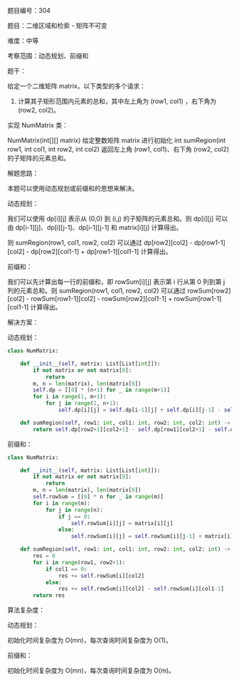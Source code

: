 题目编号：304

题目：二维区域和检索 - 矩阵不可变

难度：中等

考察范围：动态规划、前缀和

题干：

给定一个二维矩阵 matrix，以下类型的多个请求：

1. 计算其子矩形范围内元素的总和，其中左上角为 (row1, col1) ，右下角为 (row2, col2)。

实现 NumMatrix 类：

NumMatrix(int[][] matrix) 给定整数矩阵 matrix 进行初始化
int sumRegion(int row1, int col1, int row2, int col2) 返回左上角 (row1, col1)、右下角 (row2, col2) 的子矩阵的元素总和。

解题思路：

本题可以使用动态规划或前缀和的思想来解决。

动态规划：

我们可以使用 dp[i][j] 表示从 (0,0) 到 (i,j) 的子矩阵的元素总和。则 dp[i][j] 可以由 dp[i-1][j]、dp[i][j-1]、dp[i-1][j-1] 和 matrix[i][j] 计算得出。

则 sumRegion(row1, col1, row2, col2) 可以通过 dp[row2][col2] - dp[row1-1][col2] - dp[row2][col1-1] + dp[row1-1][col1-1] 计算得出。

前缀和：

我们可以先计算出每一行的前缀和，即 rowSum[i][j] 表示第 i 行从第 0 列到第 j 列的元素总和。则 sumRegion(row1, col1, row2, col2) 可以通过 rowSum[row2][col2] - rowSum[row1-1][col2] - rowSum[row2][col1-1] + rowSum[row1-1][col1-1] 计算得出。

解决方案：

动态规划：

```python
class NumMatrix:

    def __init__(self, matrix: List[List[int]]):
        if not matrix or not matrix[0]:
            return
        m, n = len(matrix), len(matrix[0])
        self.dp = [[0] * (n+1) for _ in range(m+1)]
        for i in range(1, m+1):
            for j in range(1, n+1):
                self.dp[i][j] = self.dp[i-1][j] + self.dp[i][j-1] - self.dp[i-1][j-1] + matrix[i-1][j-1]

    def sumRegion(self, row1: int, col1: int, row2: int, col2: int) -> int:
        return self.dp[row2+1][col2+1] - self.dp[row1][col2+1] - self.dp[row2+1][col1] + self.dp[row1][col1]
```

前缀和：

```python
class NumMatrix:

    def __init__(self, matrix: List[List[int]]):
        if not matrix or not matrix[0]:
            return
        m, n = len(matrix), len(matrix[0])
        self.rowSum = [[0] * n for _ in range(m)]
        for i in range(m):
            for j in range(n):
                if j == 0:
                    self.rowSum[i][j] = matrix[i][j]
                else:
                    self.rowSum[i][j] = self.rowSum[i][j-1] + matrix[i][j]

    def sumRegion(self, row1: int, col1: int, row2: int, col2: int) -> int:
        res = 0
        for i in range(row1, row2+1):
            if col1 == 0:
                res += self.rowSum[i][col2]
            else:
                res += self.rowSum[i][col2] - self.rowSum[i][col1-1]
        return res
```

算法复杂度：

动态规划：

初始化时间复杂度为 O(mn)，每次查询时间复杂度为 O(1)。

前缀和：

初始化时间复杂度为 O(mn)，每次查询时间复杂度为 O(m)。